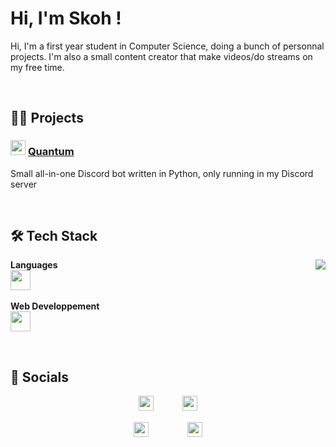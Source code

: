 # Hi, I'm Skoh !
Hi, I'm a first year student in Computer Science, doing a bunch of personnal projects. I'm also a small content creator that make videos/do streams on my free time.


<br>


## 👨‍💻 Projects

### <img src="https://cdn.discordapp.com/avatars/1033842126334742659/5235b0f44210455555f1685cac3580b9.png?size=1024" width="24px" /> [Quantum](https://github.com/SkohTV/Quantum-bot)
Small all-in-one Discord bot written in Python, only running in my Discord server


<br>


## 🛠 Tech Stack

<p align=center>
    <div>
        <b>Languages</b>
        <img align=right src=https://github-readme-stats.vercel.app/api/top-langs/?username=SkohTV&langs_count=8&theme=material-palenight&layout=compact><br>
        <img alt="" src ="https://skillicons.dev/icons?i=python,c" height="32px"><br><br>
        <b>Web Developpement</b><br>
        <img alt="" src ="https://skillicons.dev/icons?i=html,css,sass" height="32px"><br>
    <div>
</p>





<br>


## 🔮 Socials

<p align="center">
    <img src="https://emojipedia-us.s3.amazonaws.com/source/skype/289/laptop_1f4bb.png" width="24px">
    <span>ㅤ</span>
    <a href="https://twitter.com/SkohDev" target="_blank"><img alt="" src="https://img.shields.io/badge/Twitter-%231DA1F2.svg?logo=Twitter&logoColor=white" style="vertical-align:center"/></a>
    <a href="https://github.com/SkohTV" target="_blank"><img alt="" src="https://img.shields.io/badge/Github-%23000000.svg?logo=Github&logoColor=white" style="vertical-align:center"/></a>
    <span>ㅤ</span>
    <img src="https://emojipedia-us.s3.amazonaws.com/source/skype/289/laptop_1f4bb.png" width="24px">
</p>

<p align="center">
    <img src="https://emojipedia-us.s3.amazonaws.com/source/skype/289/movie-camera_1f3a5.png" width="24px">
    <span>ㅤ</span>
    <a href="https://youtube.com/@Skoh" target="_blank"><img alt="" src="https://img.shields.io/badge/YouTube-%23FF0000.svg?logo=YouTube&logoColor=white" style="vertical-align:center"/></a>
    <a href="https://twitch.tv/SkohTV" target="_blank"><img alt="" src="https://img.shields.io/badge/Twitch-%239146FF.svg?logo=Twitch&logoColor=white" style="vertical-align:center"/></a>
    <a href="https://discord.gg/G8hrncZ" target="_blank"><img alt="" src="https://img.shields.io/badge/Discord-%237289DA.svg?logo=Discord&logoColor=white" style="vertical-align:center"/></a>
    <a href="https://twitter.com/SkohTV" target="_blank"><img alt="" src="https://img.shields.io/badge/Twitter-%231DA1F2.svg?logo=Twitter&logoColor=white" style="vertical-align:center"/></a>
    <a href="https://instagram.com/SkohTV" target="_blank"><img alt="" src="https://img.shields.io/badge/Instagram-%23E4405F.svg?logo=Instagram&logoColor=white" style="vertical-align:center"/></a>
    <a href="https://tiktok.com/@skohtv" target="_blank"><img alt="" src="https://img.shields.io/badge/TikTok-%23000000.svg?logo=TikTok&logoColor=white" style="vertical-align:center"/></a>
    <span>ㅤ</span>
    <img src="https://emojipedia-us.s3.amazonaws.com/source/skype/289/movie-camera_1f3a5.png" width="24px">
</p>



<!-- 
    <a href="https://linkedin.com/in/" target="_blank"><img alt="" src="https://img.shields.io/badge/LinkedIn-%230077B5.svg?logo=linkedin&logoColor=white" style="vertical-align:center"/></a>


    <a href="https://www.patreon.com/" target="_blank"><img alt="" src="https://img.shields.io/badge/Patreon-%23F96854.svg?logo=Patreon&logoColor=white" style="vertical-align:center"/></a>
-->

